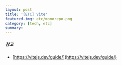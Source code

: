 ```yaml
---
layout: post
title: '[ETC] Vite'
featured-img: etc/monorepo.png
category: [tech, etc]
summary:
---
```


##### 참고
- [https://vitejs.dev/guide/](https://vitejs.dev/guide/)
